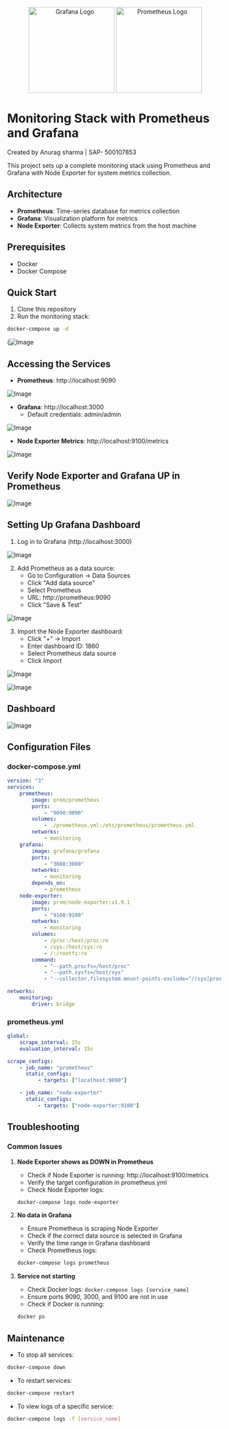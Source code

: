 <div align="center">
    <img src="Grafana.png" alt="Grafana Logo" style="width: 200px; height: auto;">
    <img src="Prometheus.png" alt="Prometheus Logo" style="width: 200px; height: auto;">
</div>

# Monitoring Stack with Prometheus and Grafana

Created by Anurag sharma | SAP- 500107853

This project sets up a complete monitoring stack using Prometheus and Grafana with Node Exporter for system metrics collection.

## Architecture

-   **Prometheus**: Time-series database for metrics collection
-   **Grafana**: Visualization platform for metrics
-   **Node Exporter**: Collects system metrics from the host machine

## Prerequisites

-   Docker
-   Docker Compose

## Quick Start

1. Clone this repository
2. Run the monitoring stack:

```bash
docker-compose up -d
```

(![Image](zxc.jpg)


## Accessing the Services

-   **Prometheus**: http://localhost:9090

![Image](Screenshot%202025-04-19%20101841.png)

-   **Grafana**: http://localhost:3000
    -   Default credentials: admin/admin

![Image](Screenshot%202025-04-19%20013847.png)

-   **Node Exporter Metrics**: http://localhost:9100/metrics

![Image](Screenshot%202025-04-19%20012733.png)

## Verify Node Exporter and Grafana UP in Prometheus

![Image](Screenshot%202025-04-19%20101900.png)

## Setting Up Grafana Dashboard

1. Log in to Grafana (http://localhost:3000)

![Image](Screenshot%202025-04-19%20101900.png)

2. Add Prometheus as a data source:
    - Go to Configuration → Data Sources
    - Click "Add data source"
    - Select Prometheus
    - URL: http://prometheus:9090
    - Click "Save & Test"

![Image](Screenshot%202025-04-19%20102259.png)

3. Import the Node Exporter dashboard:
    - Click "+" → Import
    - Enter dashboard ID: 1860
    - Select Prometheus data source
    - Click Import

![Image](Screenshot%202025-04-19%20102428.png)

![Image](Screenshot%202025-04-19%20102504.png)

## Dashboard

![Image](Screenshot%202025-04-19%20102534.png)

## Configuration Files

### docker-compose.yml

```yaml
version: "3"
services:
    prometheus:
        image: prom/prometheus
        ports:
            - "9090:9090"
        volumes:
            - ./prometheus.yml:/etc/prometheus/prometheus.yml
        networks:
            - monitoring
    grafana:
        image: grafana/grafana
        ports:
            - "3000:3000"
        networks:
            - monitoring
        depends_on:
            - prometheus
    node-exporter:
        image: prom/node-exporter:v1.9.1
        ports:
            - "9100:9100"
        networks:
            - monitoring
        volumes:
            - /proc:/host/proc:ro
            - /sys:/host/sys:ro
            - /:/rootfs:ro
        command:
            - "--path.procfs=/host/proc"
            - "--path.sysfs=/host/sys"
            - "--collector.filesystem.mount-points-exclude=^/(sys|proc|dev|host|etc)($$|/)"

networks:
    monitoring:
        driver: bridge
```

### prometheus.yml

```yaml
global:
    scrape_interval: 15s
    evaluation_interval: 15s

scrape_configs:
    - job_name: "prometheus"
      static_configs:
          - targets: ["localhost:9090"]

    - job_name: "node-exporter"
      static_configs:
          - targets: ["node-exporter:9100"]
```

## Troubleshooting

### Common Issues

1. **Node Exporter shows as DOWN in Prometheus**

    - Check if Node Exporter is running: http://localhost:9100/metrics
    - Verify the target configuration in prometheus.yml
    - Check Node Exporter logs:

    ```bash
    docker-compose logs node-exporter
    ```

2. **No data in Grafana**

    - Ensure Prometheus is scraping Node Exporter
    - Check if the correct data source is selected in Grafana
    - Verify the time range in Grafana dashboard
    - Check Prometheus logs:

    ```bash
    docker-compose logs prometheus
    ```

3. **Service not starting**
    - Check Docker logs: `docker-compose logs [service_name]`
    - Ensure ports 9090, 3000, and 9100 are not in use
    - Check if Docker is running:
    ```bash
    docker ps
    ```

## Maintenance

-   To stop all services:

```bash
docker-compose down
```

-   To restart services:

```bash
docker-compose restart
```

-   To view logs of a specific service:

```bash
docker-compose logs -f [service_name]
```
